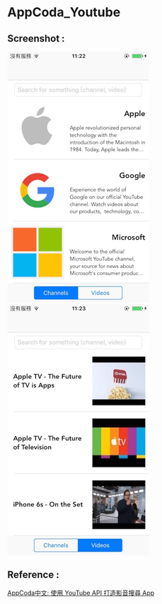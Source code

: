 # AppCoda_Youtube

Screenshot :
------------

![Xcode indent settings](Screenshot/YTDemo1.jpg)
![Xcode indent settings](Screenshot/YTDemo2.jpg)

Reference :
------------
[AppCoda中文: 使用 YouTube API 打造影音搜尋 App](http://www.appcoda.com.tw/youtube-api-ios-tutorial/)
